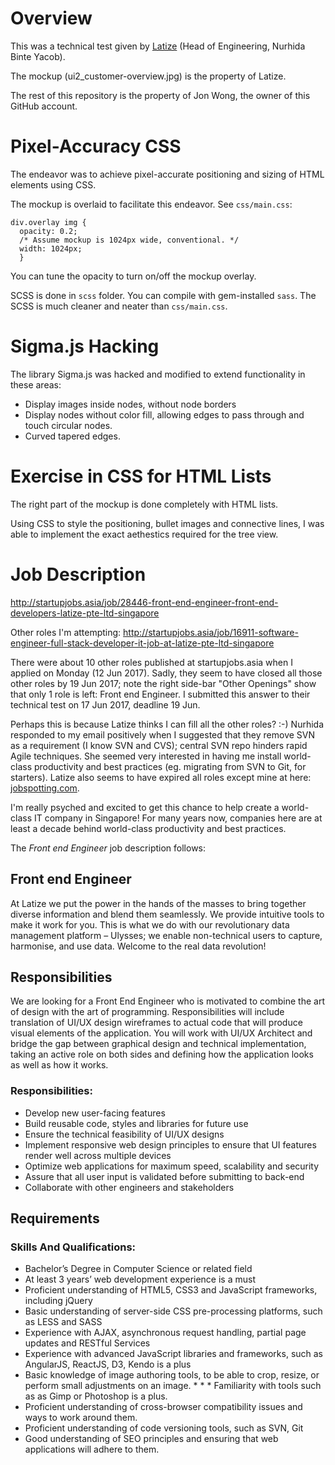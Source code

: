# Overview

This was a technical test given by [Latize](latize.com) (Head of Engineering, Nurhida Binte Yacob).

The mockup (ui2_customer-overview.jpg) is the property of Latize.

The rest of this repository is the property of Jon Wong, the owner of this GitHub account.

# Pixel-Accuracy CSS

The endeavor was to achieve pixel-accurate positioning and sizing of HTML elements using CSS.

The mockup is overlaid to facilitate this endeavor. See `css/main.css`:

    div.overlay img {
      opacity: 0.2;
      /* Assume mockup is 1024px wide, conventional. */
      width: 1024px;
      }

You can tune the opacity to turn on/off the mockup overlay.

SCSS is done in `scss` folder. You can compile with gem-installed `sass`. The SCSS is much cleaner and neater than `css/main.css`.

# Sigma.js Hacking

The library Sigma.js was hacked and modified to extend functionality in these areas:

* Display images inside nodes, without node borders
* Display nodes without color fill, allowing edges to pass through and touch circular nodes.
* Curved tapered edges.

# Exercise in CSS for HTML Lists

The right part of the mockup is done completely with HTML lists.

Using CSS to style the positioning, bullet images and connective lines, I was able to implement the exact aethestics required for the tree view.

# Job Description

http://startupjobs.asia/job/28446-front-end-engineer-front-end-developers-latize-pte-ltd-singapore

Other roles I'm attempting: http://startupjobs.asia/job/16911-software-engineer-full-stack-developer-it-job-at-latize-pte-ltd-singapore

There were about 10 other roles published at startupjobs.asia when I applied on Monday (12 Jun 2017). Sadly, they seem to have closed all those other roles by 19 Jun 2017; note the right side-bar "Other Openings" show that only 1 role is left: Front end Engineer. I submitted this answer to their technical test on 17 Jun 2017, deadline 19 Jun.

Perhaps this is because Latize thinks I can fill all the other roles? :-) Nurhida responded to my email positively when I suggested that they remove SVN as a requirement (I know SVN and CVS); central SVN repo hinders rapid Agile techniques. She seemed very interested in having me install world-class productivity and best practices (eg. migrating from SVN to Git, for starters). Latize also seems to have expired all roles except mine at here: [jobspotting.com](https://jobspotting.com/en/company/latize).

I'm really psyched and excited to get this chance to help create a world-class IT company in Singapore! For many years now, companies here are at least a decade behind world-class productivity and best practices.

The *Front end Engineer* job description follows:

## Front end Engineer

At Latize we put the power in the hands of the masses to bring together diverse information and blend them seamlessly. We provide intuitive tools to make it work for you. This is what we do with our revolutionary data management platform – Ulysses; we enable non-technical users to capture, harmonise, and use data. Welcome to the real data revolution!

## Responsibilities

We are looking for a Front End Engineer who is motivated to combine the art of design with the art of programming. Responsibilities will include translation of UI/UX design wireframes to actual code that will produce visual elements of the application. You will work with UI/UX Architect and bridge the gap between graphical design and technical implementation, taking an active role on both sides and defining how the application looks as well as how it works.

### Responsibilities:

* Develop new user-facing features
* Build reusable code, styles and libraries for future use
* Ensure the technical feasibility of UI/UX designs
* Implement responsive web design principles to ensure that UI features render well across multiple devices
* Optimize web applications for maximum speed, scalability and security
* Assure that all user input is validated before submitting to back-end
* Collaborate with other engineers and stakeholders

## Requirements

### Skills And Qualifications:

* Bachelor’s Degree in Computer Science or related field
* At least 3 years’ web development experience is a must
* Proficient understanding of HTML5, CSS3 and JavaScript frameworks, including jQuery
* Basic understanding of server-side CSS pre-processing platforms, such as LESS and SASS
* Experience with AJAX, asynchronous request handling, partial page updates and RESTful Services
* Experience with advanced JavaScript libraries and frameworks, such as AngularJS, ReactJS, D3, Kendo is a plus
* Basic knowledge of image authoring tools, to be able to crop, resize, or perform small adjustments on an image. * * * Familiarity with tools such as as Gimp or Photoshop is a plus.
* Proficient understanding of cross-browser compatibility issues and ways to work around them.
* Proficient understanding of code versioning tools, such as SVN, Git
* Good understanding of SEO principles and ensuring that web applications will adhere to them.
